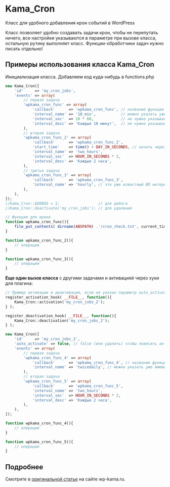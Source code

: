 # Kama_Cron
Класс для удобного добавления крон событий в WordPress

Класс позволяет удобно создавать задачи крон, чтобы не перепутать ничего, все настройки указываются в параметре при вызове класса, остальную рутину выполняет класс. Функции-обработчики задач нужно писать отдельно!

## Примеры использования класса Kama_Cron

Инициализация класса. Добавляем код куда-нибудь в functions.php

```php
new Kama_Cron([
	'id'     => 'my_cron_jobs',
	'events' => array(
		// первая задача
		'wpkama_cron_func' => array(
			'callback'      => 'wpkama_cron_func', // название функции крон-задачи
			'interval_name' => '10_min',           // можно указать уже имеющийся интервал: hourly, twicedaily, daily
			'interval_sec'  => 10 * 60,            // не нужно указываеть, если задан уже имеющийся интервал
			'interval_desc' => 'Каждые 10 минут',  // не нужно указываеть, если задан уже имеющийся интервал
		),
		// вторая задача
		'wpkama_cron_func_2' => array(
			'callback'      => 'wpkama_cron_func_2',
			'start_time'    => time() + DAY_IN_SECONDS, // начать через 1 день
			'interval_name' => 'two_hours',
			'interval_sec'  => HOUR_IN_SECONDS * 2,
			'interval_desc' => 'Каждые 2 часа',
		),
		// третья задача
		'wpkama_cron_func_3' => array(
			'callback'      => 'wpkama_cron_func_3',
			'interval_name' => 'hourly', // это уже известный ВП интервал
		),
	),
]);
//Kama_Cron::$DEBUG = 1;                 // для дебага
//Kama_Cron::deactivate('my_cron_jobs'); // для удаления

// Функция для крона
function wpkama_cron_func(){
	file_put_contents( dirname(ABSPATH) .'/cron_check.txt', current_time('mysql') ."\n", FILE_APPEND );
}

function wpkama_cron_func_2(){
	// операции
}

function wpkama_cron_func_3(){
	// операции
}
```


**Еще один вызов класса** с другими задачами и активацией через хуки для плагина:

```php
// Пример активации и деактивации, если не указан параметр auto_activate
register_activation_hook( __FILE__, function(){
	Kama_Cron::activation('my_cron_jobs_2');
} );

register_deactivation_hook( __FILE__, function(){
	Kama_Cron::deactivation('my_cron_jobs_2');
} );

new Kama_Cron([
	'id'     => 'my_cron_jobs_2',
	'auto_activate' => false, // false (или удалить) чтобы повесить активацию задачи на register_activation_hook()
	'events' => array(
		// первая задача
		'wpkama_cron_func_4' => array(
			'callback'      => 'wpkama_cron_func_4', // название функции крон-задачи
			'interval_name' => 'twicedaily', // можно указать уже имеющийся интервал: hourly, twicedaily, daily
		),
		// вторая задача
		'wpkama_cron_func_5' => array(
			'callback'      => 'wpkama_cron_func_5',
			'interval_name' => 'two_hours',
			'interval_sec'  => HOUR_IN_SECONDS * 2,
			'interval_desc' => 'Каждые 2 часа',
		),
	),
]);

function wpkama_cron_func_4(){
	// операции
}

function wpkama_cron_func_5(){
	// операции
}
```


## Подробнее

Смотрите в [оригинальной статье](https://wp-kama.ru/id_11098/kama_cron.html) на сайте wp-kama.ru.

